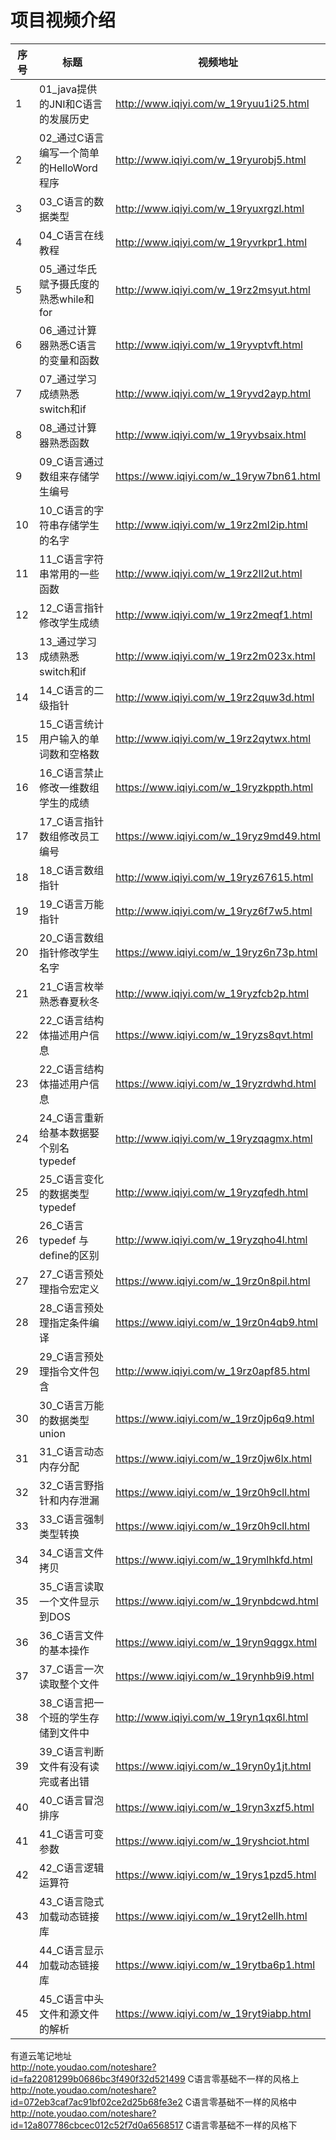 项目视频介绍 
===========

|序号|标题|视频地址|
|---|----|-----|
|1|01_java提供的JNI和C语言的发展历史|http://www.iqiyi.com/w_19ryuu1i25.html|
|2|02_通过C语言编写一个简单的HelloWord程序|http://www.iqiyi.com/w_19ryurobj5.html|
|3|03_C语言的数据类型|http://www.iqiyi.com/w_19ryuxrgzl.html|
|4|04_C语言在线教程|http://www.iqiyi.com/w_19ryvrkpr1.html|
|5|05_通过华氏赋予摄氏度的熟悉while和for|http://www.iqiyi.com/w_19rz2msyut.html|
|6|06_通过计算器熟悉C语言的变量和函数|http://www.iqiyi.com/w_19ryvptvft.html|
|7|07_通过学习成绩熟悉switch和if|http://www.iqiyi.com/w_19ryvd2ayp.html|
|8|08_通过计算器熟悉函数|http://www.iqiyi.com/w_19ryvbsaix.html|
|9|09_C语言通过数组来存储学生编号|https://www.iqiyi.com/w_19ryw7bn61.html|
|10|10_C语言的字符串存储学生的名字|http://www.iqiyi.com/w_19rz2ml2ip.html|
|11|11_C语言字符串常用的一些函数|http://www.iqiyi.com/w_19rz2ll2ut.html|
|12|12_C语言指针修改学生成绩|http://www.iqiyi.com/w_19rz2meqf1.html|
|13|13_通过学习成绩熟悉switch和if|http://www.iqiyi.com/w_19rz2m023x.html|
|14|14_C语言的二级指针|http://www.iqiyi.com/w_19rz2quw3d.html|
|15|15_C语言统计用户输入的单词数和空格数|http://www.iqiyi.com/w_19rz2qytwx.html|
|16|16_C语言禁止修改一维数组学生的成绩|https://www.iqiyi.com/w_19ryzkppth.html|
|17|17_C语言指针数组修改员工编号|https://www.iqiyi.com/w_19ryz9md49.html|
|18|18_C语言数组指针|http://www.iqiyi.com/w_19ryz67615.html|
|19|19_C语言万能指针|http://www.iqiyi.com/w_19ryz6f7w5.html|
|20|20_C语言数组指针修改学生名字|https://www.iqiyi.com/w_19ryz6n73p.html|
|21|21_C语言枚举熟悉春夏秋冬|http://www.iqiyi.com/w_19ryzfcb2p.html|
|22|22_C语言结构体描述用户信息|https://www.iqiyi.com/w_19ryzs8qvt.html|
|23|22_C语言结构体描述用户信息|https://www.iqiyi.com/w_19ryzrdwhd.html|
|24|24_C语言重新给基本数据娶个别名typedef|http://www.iqiyi.com/w_19ryzqagmx.html|
|25|25_C语言变化的数据类型typedef|http://www.iqiyi.com/w_19ryzqfedh.html|
|26|26_C语言typedef 与define的区别|http://www.iqiyi.com/w_19ryzqho4l.html|
|27|27_C语言预处理指令宏定义|https://www.iqiyi.com/w_19rz0n8pil.html|
|28|28_C语言预处理指定条件编译|https://www.iqiyi.com/w_19rz0n4qb9.html|
|29|29_C语言预处理指令文件包含|http://www.iqiyi.com/w_19rz0apf85.html|
|30|30_C语言万能的数据类型union|https://www.iqiyi.com/w_19rz0jp6q9.html|
|31|31_C语言动态内存分配|https://www.iqiyi.com/w_19rz0jw6lx.html|
|32|32_C语言野指针和内存泄漏|https://www.iqiyi.com/w_19rz0h9cll.html|
|33|33_C语言强制类型转换|https://www.iqiyi.com/w_19rz0h9cll.html|
|34|34_C语言文件拷贝|https://www.iqiyi.com/w_19rymlhkfd.html|
|35|35_C语言读取一个文件显示到DOS|https://www.iqiyi.com/w_19rynbdcwd.html|
|36|36_C语言文件的基本操作|https://www.iqiyi.com/w_19ryn9qggx.html|
|37|37_C语言一次读取整个文件|https://www.iqiyi.com/w_19rynhb9i9.html|
|38|38_C语言把一个班的学生存储到文件中|http://www.iqiyi.com/w_19ryn1qx6l.html|
|39|39_C语言判断文件有没有读完或者出错|https://www.iqiyi.com/w_19ryn0y1jt.html|
|40|40_C语言冒泡排序|https://www.iqiyi.com/w_19ryn3xzf5.html|
|41|41_C语言可变参数|https://www.iqiyi.com/w_19ryshciot.html|
|42|42_C语言逻辑运算符|https://www.iqiyi.com/w_19rys1pzd5.html|
|43|43_C语言隐式加载动态链接库|https://www.iqiyi.com/w_19ryt2ellh.html|
|44|44_C语言显示加载动态链接库|https://www.iqiyi.com/w_19rytba6p1.html|
|45|45_C语言中头文件和源文件的解析|https://www.iqiyi.com/w_19ryt9iabp.html|






有道云笔记地址<br/>
http://note.youdao.com/noteshare?id=fa22081299b0686bc3f490f32d521499  C语言零基础不一样的风格上<br/>
http://note.youdao.com/noteshare?id=072eb3caf7ac91bf02ce2d25b68fe3e2  C语言零基础不一样的风格中<br/>
http://note.youdao.com/noteshare?id=12a807786cbcec012c52f7d0a6568517  C语言零基础不一样的风格下<br/>